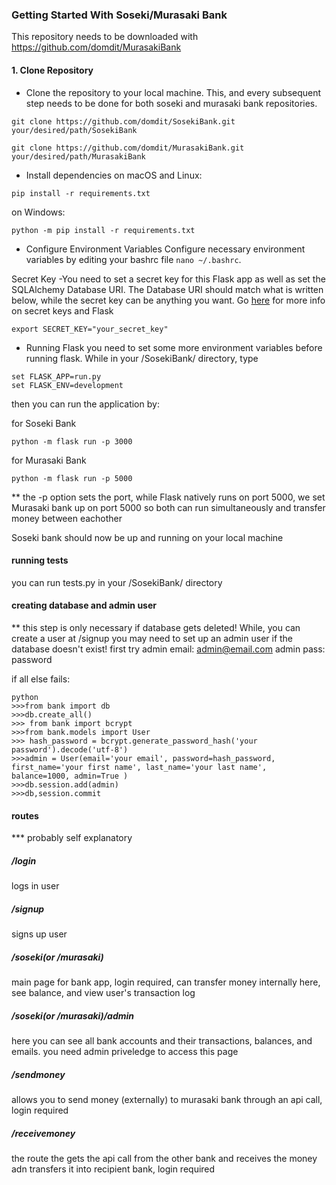 ### Getting Started With Soseki/Murasaki Bank
This repository needs to be downloaded with https://github.com/domdit/MurasakiBank

#### 1. Clone Repository
- Clone the repository to your local machine. This, and every subsequent step needs to be done for both soseki and murasaki bank repositories. 

```
git clone https://github.com/domdit/SosekiBank.git your/desired/path/SosekiBank

git clone https://github.com/domdit/MurasakiBank.git your/desired/path/MurasakiBank
```
- Install dependencies
on macOS and Linux:
```
pip install -r requirements.txt
```
on Windows:
```
python -m pip install -r requirements.txt
```
- Configure Environment Variables
Configure necessary environment variables by editing your bashrc file `nano ~/.bashrc`.

Secret Key -You need to set a secret key for this Flask app as well as set the SQLAlchemy Database URI. The Database URI should match what is written below, while the secret key can be anything you want. Go [here](https://stackoverflow.com/questions/34902378/where-do-i-get-a-secret-key-for-flask/34903502) for more info on secret keys and Flask

```
export SECRET_KEY="your_secret_key"
```
- Running Flask
you need to set some more environment variables before running flask. While in your /SosekiBank/ directory, type
```
set FLASK_APP=run.py
set FLASK_ENV=development
```
then you can run the application by:

for Soseki Bank
```
python -m flask run -p 3000
```

for Murasaki Bank
```
python -m flask run -p 5000
```
** the -p option sets the port, while Flask natively runs on port 5000, we set Murasaki bank up on port 5000 so both can run simultaneously and transfer money between eachother

Soseki bank should now be up and running on your local machine

#### running tests
you can run tests.py in your /SosekiBank/ directory

#### creating database and admin user
** this step is only necessary if database gets deleted!
While, you can create a user at /signup you may need to set up an admin user if the database doesn't exist! first try
admin email: admin@email.com
admin pass: password

if all else fails:
```
python
>>>from bank import db
>>>db.create_all()
>>> from bank import bcrypt
>>>from bank.models import User
>>> hash_password = bcrypt.generate_password_hash('your password').decode('utf-8')
>>>admin = User(email='your email', password=hash_password, first_name='your first name', last_name='your last name', balance=1000, admin=True )
>>>db.session.add(admin)
>>>db,session.commit
```

#### routes
*** probably self explanatory
##### /login
logs in user
##### /signup
signs up user
##### /soseki(or /murasaki)
main page for bank app, login required, can transfer money internally here, see balance, and view user's transaction log
##### /soseki(or /murasaki)/admin
here you can see all bank accounts and their transactions, balances, and emails. you need admin priveledge to access this page
##### /sendmoney
allows you to send money (externally) to murasaki bank through an api call, login required
##### /receivemoney
the route the gets the api call from the other bank and receives the money adn transfers it into recipient bank, login required

